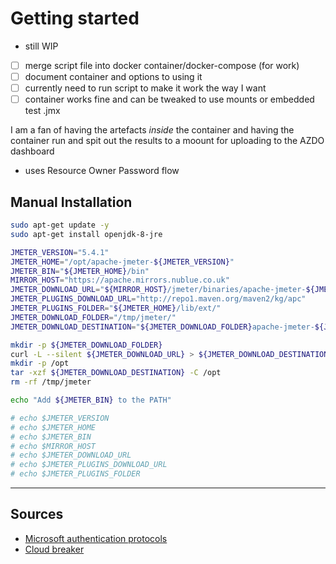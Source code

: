 # Getting started

- still WIP

- [ ] merge script file into docker container/docker-compose (for work)
- [ ] document container and options to using it
- [ ] currently need to run script to make it work the way I want
- [ ] container works fine and can be tweaked to use mounts or embedded test .jmx

I am a fan of having the artefacts _inside_ the container and having the container run and spit out the results to a moount for uploading to the AZDO dashboard

- uses Resource Owner Password flow

## Manual Installation

```bash
sudo apt-get update -y
sudo apt-get install openjdk-8-jre

JMETER_VERSION="5.4.1"
JMETER_HOME="/opt/apache-jmeter-${JMETER_VERSION}"
JMETER_BIN="${JMETER_HOME}/bin"
MIRROR_HOST="https://apache.mirrors.nublue.co.uk"
JMETER_DOWNLOAD_URL="${MIRROR_HOST}/jmeter/binaries/apache-jmeter-${JMETER_VERSION}.tgz"
JMETER_PLUGINS_DOWNLOAD_URL="http://repo1.maven.org/maven2/kg/apc"
JMETER_PLUGINS_FOLDER="${JMETER_HOME}/lib/ext/"
JMETER_DOWNLOAD_FOLDER="/tmp/jmeter/"
JMETER_DOWNLOAD_DESTINATION="${JMETER_DOWNLOAD_FOLDER}apache-jmeter-${JMETER_VERSION}.tgz"

mkdir -p ${JMETER_DOWNLOAD_FOLDER}
curl -L --silent ${JMETER_DOWNLOAD_URL} > ${JMETER_DOWNLOAD_DESTINATION}
mkdir -p /opt
tar -xzf ${JMETER_DOWNLOAD_DESTINATION} -C /opt
rm -rf /tmp/jmeter

echo "Add ${JMETER_BIN} to the PATH"

# echo $JMETER_VERSION
# echo $JMETER_HOME
# echo $JMETER_BIN
# echo $MIRROR_HOST
# echo $JMETER_DOWNLOAD_URL
# echo $JMETER_PLUGINS_DOWNLOAD_URL
# echo $JMETER_PLUGINS_FOLDER
```
---

## Sources

- [Microsoft authentication protocols](https://docs.microsoft.com/en-us/azure/active-directory/develop/v2-oauth-ropc)
- [Cloud breaker](https://cloudbreaker.home.blog/2019/05/09/jmeter-load-testing-oauth2-secured-rest-service/)